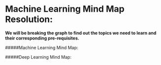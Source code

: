 Machine Learning Mind Map Resolution:
=====================================

**We will be breaking the graph to find out the topics we need to learn and their corresponding pre-requisites.**

#####Machine Learning Mind Map:








#####Deep Learning Mind Map:
